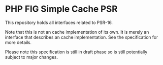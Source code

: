 PHP FIG Simple Cache PSR
========================

This repository holds all interfaces related to PSR-16.

Note that this is not an cache implementation of its own. It is merely an interface that describes an cache implementation. See the specification for more details.

Please note this specification is still in draft phase so is still potentially subject to major changes.
